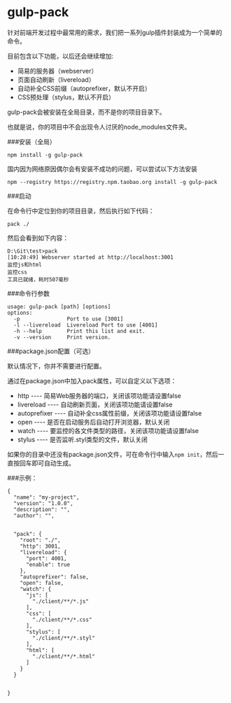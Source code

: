 # gulp-pack

针对前端开发过程中最常用的需求，我们把一系列gulp插件封装成为一个简单的命令。

目前包含以下功能，以后还会继续增加:

* 简易的服务器（webserver）
* 页面自动刷新（livereload）
* 自动补全CSS前缀（autoprefixer，默认不开启）
* CSS预处理（stylus，默认不开启）

gulp-pack会被安装在全局目录，而不是你的项目目录下。

也就是说，你的项目中不会出现令人讨厌的node_modules文件夹。


###安装（全局）

```
npm install -g gulp-pack
```

国内因为网络原因偶尔会有安装不成功的问题，可以尝试以下方法安装
```
npm --registry https://registry.npm.taobao.org install -g gulp-pack
```


###启动

在命令行中定位到你的项目目录，然后执行如下代码：

```
pack ./
```


然后会看到如下内容：
```
D:\Git\test>pack
[10:28:49] Webserver started at http://localhost:3001
监控js和html
监控css
工具已就绪，耗时507毫秒
```

###命令行参数

```
usage: gulp-pack [path] [options]
options:
  -p               Port to use [3001]
  -l --livereload  Livereload Port to use [4001]
  -h --help        Print this list and exit.
  -v --version     Print version.
```

###package.json配置（可选）

默认情况下，你并不需要进行配置。

通过在package.json中加入pack属性，可以自定义以下选项：

* http          ---- 简易Web服务器的端口，关闭该项功能请设置false
* livereload    ---- 自动刷新页面，关闭该项功能请设置false
* autoprefixer  ---- 自动补全css属性前缀，关闭该项功能请设置false
* open          ---- 是否在启动服务后自动打开浏览器，默认关闭
* watch         ---- 要监控的各文件类型的路径，关闭该项功能请设置false
* stylus        ---- 是否监听.styl类型的文件，默认关闭

如果你的目录中还没有package.json文件，可在命令行中输入`npm init`，然后一直按回车即可自动生成。

###示例：

```
{
  "name": "my-project",
  "version": "1.0.0",
  "description": "",
  "author": "",


  "pack": {
    "root": "./",
    "http": 3001,
    "livereload": {
      "port": 4001,
      "enable": true
    },
    "autoprefixer": false,
    "open": false,
    "watch": {
      "js": [
        "./client/**/*.js"
      ],
      "css": [
        "./client/**/*.css"
      ],
      "stylus": [
        "./client/**/*.styl"
      ],
      "html": [
        "./client/**/*.html"
      ]
    }
  }


}
```
